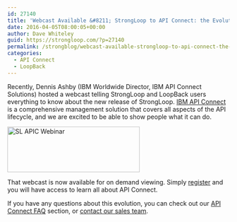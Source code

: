 ```yaml
---
id: 27140
title: 'Webcast Available &#8211; StrongLoop to API Connect: the Evolution'
date: 2016-04-05T08:00:05+00:00
author: Dave Whiteley
guid: https://strongloop.com/?p=27140
permalink: /strongblog/webcast-available-strongloop-to-api-connect-the-evolution/
categories:
  - API Connect
  - LoopBack
---
```

Recently, Dennis Ashby (IBM Worldwide Director, IBM API Connect Solutions) hosted a webcast telling StrongLoop and LoopBack users everything to know about the new release of StrongLoop. [IBM API Connect](http://www-03.ibm.com/software/products/en/api-connect) is a comprehensive management solution that covers all aspects of the API lifecycle, and we are excited to be able to show people what it can do.<!--more-->

[<img class="aligncenter size-medium wp-image-27323" src="{{site.url}}/blog-assets/2016/04/SL-APIC-Webinar-300x103.png" alt="SL APIC Webinar" width="300" height="103"  />]({{site.url}}/blog-assets/2016/04/SL-APIC-Webinar.png)

That webcast is now available for on demand viewing. Simply [register](https://engage.vevent.com/index.jsp?eid=556&seid=83789) and you will have access to learn all about API Connect.

If you have any questions about this evolution, you can check out our [API Connect FAQ](https://strongloop.com/api-connect-faqs/) section, or [contact our sales team](mailto:reachsl@us.ibm.com).